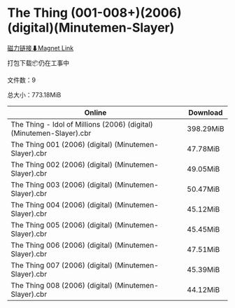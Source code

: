 # The Thing (001-008+)(2006)(digital)(Minutemen-Slayer)

[磁力链接⬇Magnet Link](magnet:?xt=urn:btih:94156771836884c007a5ceee181abee4a0892d64&dn=The%20Thing%20%28001-008%2B%29%282006%29%28digital%29%28Minutemen-Slayer%29)

打包下载📦仍在工事中

文件数：9

总大小：773.18MiB

Online | Download
--- | ---
The Thing - Idol of Millions (2006) (digital) (Minutemen-Slayer).cbr | 398.29MiB
The Thing 001 (2006) (digital) (Minutemen-Slayer).cbr | 47.78MiB
The Thing 002 (2006) (digital) (Minutemen-Slayer).cbr | 49.05MiB
The Thing 003 (2006) (digital) (Minutemen-Slayer).cbr | 50.47MiB
The Thing 004 (2006) (digital) (Minutemen-Slayer).cbr | 45.12MiB
The Thing 005 (2006) (digital) (Minutemen-Slayer).cbr | 45.45MiB
The Thing 006 (2006) (digital) (Minutemen-Slayer).cbr | 47.51MiB
The Thing 007 (2006) (digital) (Minutemen-Slayer).cbr | 45.39MiB
The Thing 008 (2006) (digital) (Minutemen-Slayer).cbr | 44.12MiB